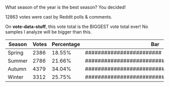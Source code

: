 What season of the year is the best season? You decided!

12863 votes were cast by Reddit polls & comments.

On **vote-data-stuff**, this vote total is the BIGGEST vote total ever! No samples I analyze will be bigger than this.

Season|Votes|Percentage|Bar
-|-|-|-
Spring|2386|18.55%|########################
Summer|2786|21.66%|############################
Autumn|4379|34.04%|############################################
Winter|3312|25.75%|#################################
